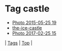 <!--
title: Tag castle
date: 2020-06-28T15:26:58.561Z
tags:
-->
# Tag castle

 * [Photo 2015-05-25 19](119873794807.md)
 * [the-ice-castle](143832041494.md)
 * [Photo 2017-02-25 15](157694642204.md)

| [Tags](tags.md) | [Top](index.md) |
